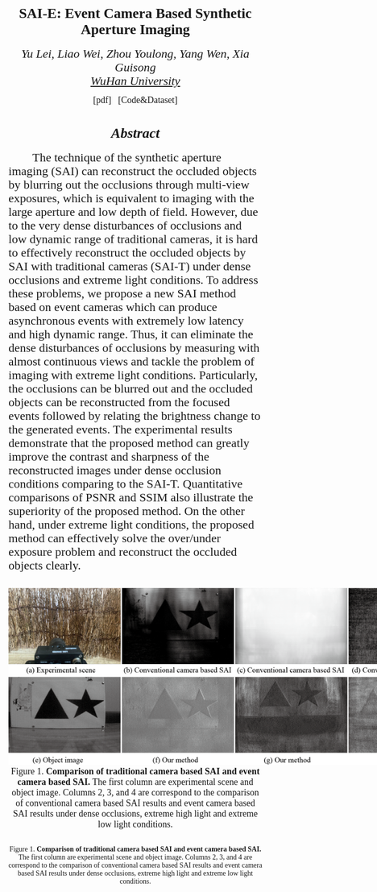 <p><h1 style="font-family:Times New Roman" align = "center">SAI-E: Event Camera Based Synthetic Aperture Imaging </h1></p>
<p><div style="font-family:Times New Roman" align = "center"><font size="5"><i>Yu Lei, Liao Wei, Zhou Youlong, Yang Wen, Xia Guisong</i></font></div>
<div style="font-family:Times New Roman" align = "center"><font size ="5"><i> <a href="https://en.whu.edu.cn/">WuHan University</a></i></font></div></p>
<div style="font-family:Times New Roman" align = "center"><font size=4>[pdf] &nbsp;&nbsp;[Code&Dataset] </font></div>
<p><h1 style="font-family:Times New Roman" align="center"><i> Abstract </i> </h1></p>
<p><div style="font-family:Times New Roman" align="left">  <font size="5">  &nbsp; &nbsp; &nbsp; &nbsp; The technique of the synthetic aperture imaging (SAI)
can reconstruct the occluded objects by blurring out the occlusions
through multi-view exposures, which is equivalent to imaging with
the large aperture and low depth of field. However, due to the very
dense disturbances of occlusions and low dynamic range of
traditional cameras, it is hard to effectively reconstruct the
occluded objects by SAI with traditional cameras (SAI-T) under dense
occlusions and extreme light conditions. To address these problems,
we propose a new SAI method based on event cameras which can produce
asynchronous events with extremely low latency and high dynamic
range. Thus, it can eliminate the dense disturbances of occlusions
by measuring with almost continuous views and tackle the problem of
imaging with extreme light conditions. Particularly, the occlusions
can be blurred out and the occluded objects can be reconstructed
from the focused events followed by relating the brightness change
to the generated events. The experimental results demonstrate that
the proposed method can greatly improve the contrast and sharpness
of the reconstructed images under dense occlusion conditions
comparing to the SAI-T. Quantitative comparisons of PSNR and SSIM
also illustrate the superiority of the proposed method. On the other
hand, under extreme light conditions, the proposed method can
effectively solve the over/under exposure problem and reconstruct
the occluded objects clearly.</font></div></p>
<p><div style=" width: 900px" align="center"> &nbsp; &nbsp;&nbsp;&nbsp;&nbsp;&nbsp;&nbsp;
<img alt="" src="https://raw.githubusercontent.com/smjsc/SAI/main/img/highlight_forweb.png" style="margin: 0 auto;" />
</div>
<div style="font-family:Times New Roman" align="center">  <font size="4"> Figure 1. <b>Comparison of traditional camera based SAI and event camera based SAI.</b> The first column are experimental scene and object image. Columns 2, 3, and 4 are correspond to the comparison of conventional camera based SAI results and event camera based SAI results under dense occlusions, extreme high light and extreme low light conditions. </font></div></p>

<center>
    <img style="border-radius: 0.3125em;
    src="https://raw.githubusercontent.com/smjsc/SAI/main/img/highlight_forweb.png" width="600">
    <br>
    <div style="font-family:Times New Roman" align="center">Figure 1. <b>Comparison of traditional camera based SAI and event camera based SAI.</b> The first column are experimental scene and object image. Columns 2, 3, and 4 are correspond to the comparison of conventional camera based SAI results and event camera based SAI results under dense occlusions, extreme high light and extreme low light conditions. </font></div>
</center>
